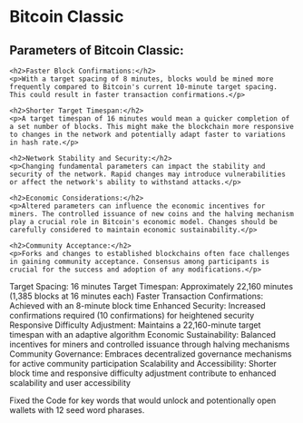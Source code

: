# Bitcoin Classic


<h2>Parameters of Bitcoin Classic:</h2>




    <h2>Faster Block Confirmations:</h2>
    <p>With a target spacing of 8 minutes, blocks would be mined more frequently compared to Bitcoin's current 10-minute target spacing. This could result in faster transaction confirmations.</p>

    <h2>Shorter Target Timespan:</h2>
    <p>A target timespan of 16 minutes would mean a quicker completion of a set number of blocks. This might make the blockchain more responsive to changes in the network and potentially adapt faster to variations in hash rate.</p>

    <h2>Network Stability and Security:</h2>
    <p>Changing fundamental parameters can impact the stability and security of the network. Rapid changes may introduce vulnerabilities or affect the network's ability to withstand attacks.</p>

    <h2>Economic Considerations:</h2>
    <p>Altered parameters can influence the economic incentives for miners. The controlled issuance of new coins and the halving mechanism play a crucial role in Bitcoin's economic model. Changes should be carefully considered to maintain economic sustainability.</p>

    <h2>Community Acceptance:</h2>
    <p>Forks and changes to established blockchains often face challenges in gaining community acceptance. Consensus among participants is crucial for the success and adoption of any modifications.</p>

</body>




Target Spacing: 16 minutes
Target Timespan: Approximately 22,160 minutes (1,385 blocks at 16 minutes each)
Faster Transaction Confirmations: Achieved with an 8-minute block time
Enhanced Security: Increased confirmations required (10 confirmations) for heightened security
Responsive Difficulty Adjustment: Maintains a 22,160-minute target timespan with an adaptive algorithm
Economic Sustainability: Balanced incentives for miners and controlled issuance through halving mechanisms
Community Governance: Embraces decentralized governance mechanisms for active community participation
Scalability and Accessibility: Shorter block time and responsive difficulty adjustment contribute to enhanced scalability and user accessibility

<p>Fixed the Code for key words that would unlock and potentionally open wallets with 12 seed word pharases.</p>
